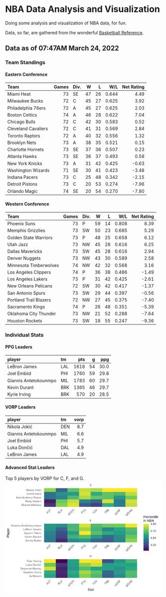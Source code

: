# NBA Data Analysis and Visualization

Doing some analysis and visualization of NBA data, for fun.

Data, so far, are gathered from the wonderful [Basketball
Reference](https://www.basketball-reference.com/).

## Data as of 07:47AM March 24, 2022

### Team Standings

#### Eastern Conference

| Team                | Games | Div. |  W |  L |   W/L | Net Rating |
| :------------------ | ----: | :--- | -: | -: | ----: | ---------: |
| Miami Heat          |    73 | SE   | 47 | 26 | 0.644 |       4.49 |
| Milwaukee Bucks     |    72 | C    | 45 | 27 | 0.625 |       3.92 |
| Philadelphia 76ers  |    72 | A    | 45 | 27 | 0.625 |       2.03 |
| Boston Celtics      |    74 | A    | 46 | 28 | 0.622 |       7.04 |
| Chicago Bulls       |    72 | C    | 42 | 30 | 0.583 |       0.52 |
| Cleveland Cavaliers |    72 | C    | 41 | 31 | 0.569 |       2.84 |
| Toronto Raptors     |    72 | A    | 40 | 32 | 0.556 |       1.32 |
| Brooklyn Nets       |    73 | A    | 38 | 35 | 0.521 |       0.15 |
| Charlotte Hornets   |    73 | SE   | 37 | 36 | 0.507 |       0.23 |
| Atlanta Hawks       |    73 | SE   | 36 | 37 | 0.493 |       0.58 |
| New York Knicks     |    73 | A    | 31 | 42 | 0.425 |     \-0.63 |
| Washington Wizards  |    71 | SE   | 30 | 41 | 0.423 |     \-3.48 |
| Indiana Pacers      |    73 | C    | 25 | 48 | 0.342 |     \-2.15 |
| Detroit Pistons     |    73 | C    | 20 | 53 | 0.274 |     \-7.96 |
| Orlando Magic       |    74 | SE   | 20 | 54 | 0.270 |     \-7.80 |

#### Western Conference

| Team                   | Games | Div. |  W |  L |   W/L | Net Rating |
| :--------------------- | ----: | :--- | -: | -: | ----: | ---------: |
| Phoenix Suns           |    73 | P    | 59 | 14 | 0.808 |       8.39 |
| Memphis Grizzlies      |    73 | SW   | 50 | 23 | 0.685 |       5.29 |
| Golden State Warriors  |    73 | P    | 48 | 25 | 0.658 |       6.12 |
| Utah Jazz              |    73 | NW   | 45 | 28 | 0.616 |       6.25 |
| Dallas Mavericks       |    73 | SW   | 45 | 28 | 0.616 |       2.94 |
| Denver Nuggets         |    73 | NW   | 43 | 30 | 0.589 |       2.58 |
| Minnesota Timberwolves |    74 | NW   | 42 | 32 | 0.568 |       3.16 |
| Los Angeles Clippers   |    74 | P    | 36 | 38 | 0.486 |     \-1.49 |
| Los Angeles Lakers     |    73 | P    | 31 | 42 | 0.425 |     \-2.61 |
| New Orleans Pelicans   |    72 | SW   | 30 | 42 | 0.417 |     \-1.37 |
| San Antonio Spurs      |    73 | SW   | 29 | 44 | 0.397 |     \-0.56 |
| Portland Trail Blazers |    72 | NW   | 27 | 45 | 0.375 |     \-7.40 |
| Sacramento Kings       |    74 | P    | 26 | 48 | 0.351 |     \-5.39 |
| Oklahoma City Thunder  |    73 | NW   | 21 | 52 | 0.288 |     \-7.64 |
| Houston Rockets        |    73 | SW   | 18 | 55 | 0.247 |     \-9.36 |

### Individual Stats

#### PPG Leaders

| player                | tm  |  pts |  g |  ppg |
| :-------------------- | :-- | ---: | -: | ---: |
| LeBron James          | LAL | 1618 | 54 | 30.0 |
| Joel Embiid           | PHI | 1760 | 59 | 29.8 |
| Giannis Antetokounmpo | MIL | 1783 | 60 | 29.7 |
| Kevin Durant          | BRK | 1365 | 46 | 29.7 |
| Kyrie Irving          | BRK |  570 | 20 | 28.5 |

#### VORP Leaders

| player                | tm  | vorp |
| :-------------------- | :-- | ---: |
| Nikola Jokić          | DEN |  8.7 |
| Giannis Antetokounmpo | MIL |  6.6 |
| Joel Embiid           | PHI |  5.7 |
| Luka Dončić           | DAL |  4.9 |
| LeBron James          | LAL |  4.9 |

#### Advanced Stat Leaders

Top 5 players by VORP for C, F, and G.
![](README_files/figure-gfm/README-unnamed-chunk-7-1.png)<!-- -->
